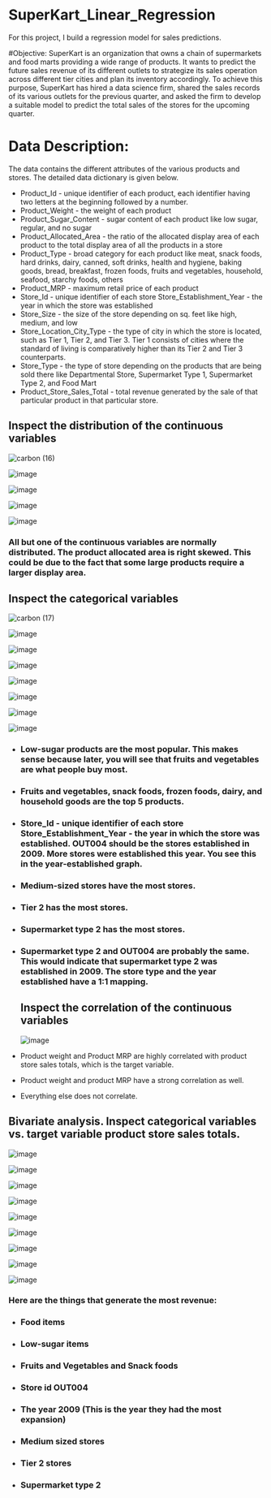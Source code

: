 # SuperKart_Linear_Regression
For this project, I build a regression model for sales predictions.


#Objective:
SuperKart is an organization that owns a chain of supermarkets and food marts providing a wide range of products. It wants to predict the future sales revenue of its different outlets to strategize its sales operation across different tier cities and plan its inventory accordingly. To achieve this purpose, SuperKart has hired a data science firm, shared the sales records of its various outlets for the previous quarter, and asked the firm to develop a suitable model to predict the total sales of the stores for the upcoming quarter.

# Data Description:
The data contains the different attributes of the various products and stores. The detailed data dictionary is given below.

- Product_Id - unique identifier of each product, each identifier having two letters at the beginning followed by a number.
- Product_Weight - the weight of each product
- Product_Sugar_Content - sugar content of each product like low sugar, regular, and no sugar
- Product_Allocated_Area - the ratio of the allocated display area of each product to the total display area of all the products in a store
- Product_Type - broad category for each product like meat, snack foods, hard drinks, dairy, canned, soft drinks, health and hygiene, baking goods, bread, breakfast, frozen foods, fruits and vegetables, household, seafood, starchy foods, others
- Product_MRP - maximum retail price of each product
- Store_Id - unique identifier of each store
Store_Establishment_Year - the year in which the store was established
- Store_Size - the size of the store depending on sq. feet like high, medium, and low
- Store_Location_City_Type - the type of city in which the store is located, such as Tier 1, Tier 2, and Tier 3. Tier 1 consists of cities where the standard of living is comparatively higher than its Tier 2 and Tier 3 counterparts.
- Store_Type - the type of store depending on the products that are being sold there like Departmental Store, Supermarket Type 1, Supermarket Type 2, and Food Mart
- Product_Store_Sales_Total - total revenue generated by the sale of that particular product in that particular store.

## Inspect the distribution of the continuous variables


![carbon (16)](https://github.com/j-will7378/SuperKart_Linear_Regression/assets/133849655/bbd11c75-c4dd-4fb3-8a52-5500d9caa6a5)

![image](https://github.com/j-will7378/SuperKart_Linear_Regression/assets/133849655/5be0bf1d-20af-41fc-b0a7-0ef791ac16f1)

![image](https://github.com/j-will7378/SuperKart_Linear_Regression/assets/133849655/f317bb08-5457-4383-91ab-5e4ddd7de11b)

![image](https://github.com/j-will7378/SuperKart_Linear_Regression/assets/133849655/b8866ea2-1bf0-4fed-be64-391631384dfe)

![image](https://github.com/j-will7378/SuperKart_Linear_Regression/assets/133849655/7c33ceab-bdc0-4634-9be7-83466356379e)

### All but one of the continuous variables are normally distributed. The product allocated area is right skewed. This could be due to the fact that some large products require a larger display area.

## Inspect the categorical variables

![carbon (17)](https://github.com/j-will7378/SuperKart_Linear_Regression/assets/133849655/f288a18d-7d61-420e-a038-c32ea3feb4a5)


![image](https://github.com/j-will7378/SuperKart_Linear_Regression/assets/133849655/359c3860-e369-4f4b-8ead-0a23397f8aeb)

![image](https://github.com/j-will7378/SuperKart_Linear_Regression/assets/133849655/80d34677-ef09-40af-b896-0974f740898a)

![image](https://github.com/j-will7378/SuperKart_Linear_Regression/assets/133849655/8932e244-52e8-429e-829b-36d0c1074e03)

![image](https://github.com/j-will7378/SuperKart_Linear_Regression/assets/133849655/d196a34d-62df-40cd-a604-4adfa51f024f)

![image](https://github.com/j-will7378/SuperKart_Linear_Regression/assets/133849655/4cddb374-711e-4180-82f4-e3c52257ded3)

![image](https://github.com/j-will7378/SuperKart_Linear_Regression/assets/133849655/5d299d0e-f3a8-46f6-8dfb-2105b4104394)

![image](https://github.com/j-will7378/SuperKart_Linear_Regression/assets/133849655/4aef1dcc-bb34-4075-a10b-8c921934027b)

- ### Low-sugar products are the most popular. This makes sense because later, you will see that fruits and vegetables are what people buy most.
- ### Fruits and vegetables, snack foods, frozen foods, dairy, and household goods are the top 5 products.
- ### Store_Id - unique identifier of each store Store_Establishment_Year - the year in which the store was established. OUT004 should be the stores established in 2009. More stores were established this year. You see this in the year-established graph.
- ### Medium-sized stores have the most stores.
- ### Tier 2 has the most stores.
- ### Supermarket type 2 has the most stores.
- ### Supermarket type 2 and OUT004 are probably the same. This would indicate that supermarket type 2 was established in 2009. The store type and the year established have a 1:1 mapping.

  ## Inspect the correlation of the continuous variables

  ![image](https://github.com/j-will7378/SuperKart_Linear_Regression/assets/133849655/1f96a61e-2977-4691-afeb-4533712209d6)

- Product weight and Product MRP are highly correlated with product store sales totals, which is the target variable.
- Product weight and product MRP have a strong correlation as well.
- Everything else does not correlate.


## Bivariate analysis. Inspect categorical variables vs. target variable product store sales totals.

![image](https://github.com/j-will7378/SuperKart_Linear_Regression/assets/133849655/e2bda93b-88a4-4e62-8dfb-0bf328e332ad)

![image](https://github.com/j-will7378/SuperKart_Linear_Regression/assets/133849655/416cdef5-f2f7-4f6f-8e39-5decd1e922ed)

![image](https://github.com/j-will7378/SuperKart_Linear_Regression/assets/133849655/63bea240-6672-406d-9aa6-de6ed6cd5dec)

![image](https://github.com/j-will7378/SuperKart_Linear_Regression/assets/133849655/686db28e-5818-404f-9c87-0f5653d930bf)

![image](https://github.com/j-will7378/SuperKart_Linear_Regression/assets/133849655/8e0ab937-6592-4eda-a5ff-d98fc13dac50)

![image](https://github.com/j-will7378/SuperKart_Linear_Regression/assets/133849655/0e0ff374-9763-409d-8e3d-8c43b77674c9)

![image](https://github.com/j-will7378/SuperKart_Linear_Regression/assets/133849655/9a2f6183-8a5b-4e02-993c-d10db27f790c)

![image](https://github.com/j-will7378/SuperKart_Linear_Regression/assets/133849655/b48f9c49-5b5c-43de-947e-949073383344)

![image](https://github.com/j-will7378/SuperKart_Linear_Regression/assets/133849655/81a236d4-7890-4f31-aa35-57ccd6e56ff8)

### Here are the things that generate the most revenue:
- ### Food items
- ### Low-sugar items
- ### Fruits and Vegetables and Snack foods
- ### Store id OUT004
- ### The year 2009 (This is the year they had the most expansion)
- ### Medium sized stores
- ### Tier 2 stores
- ### Supermarket type 2


  




